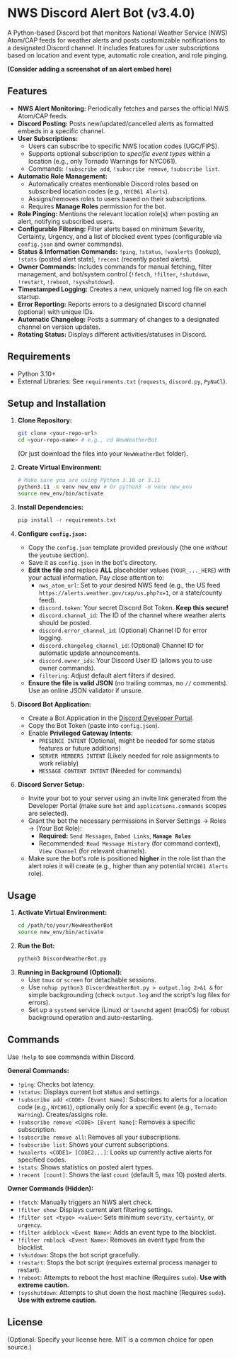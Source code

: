 # NWS Discord Alert Bot (v3.4.0)

A Python-based Discord bot that monitors National Weather Service (NWS) Atom/CAP feeds for weather alerts and posts customizable notifications to a designated Discord channel. It includes features for user subscriptions based on location and event type, automatic role creation, and role pinging.

**(Consider adding a screenshot of an alert embed here)**

## Features

* **NWS Alert Monitoring:** Periodically fetches and parses the official NWS Atom/CAP feeds.
* **Discord Posting:** Posts new/updated/cancelled alerts as formatted embeds in a specific channel.
* **User Subscriptions:**
    * Users can subscribe to specific NWS location codes (UGC/FIPS).
    * Supports optional subscription to *specific event types* within a location (e.g., only Tornado Warnings for NYC061).
    * Commands: `!subscribe add`, `!subscribe remove`, `!subscribe list`.
* **Automatic Role Management:**
    * Automatically creates mentionable Discord roles based on subscribed location codes (e.g., `NYC061 Alerts`).
    * Assigns/removes roles to users based on their subscriptions.
    * Requires **Manage Roles** permission for the bot.
* **Role Pinging:** Mentions the relevant location role(s) when posting an alert, notifying subscribed users.
* **Configurable Filtering:** Filter alerts based on minimum Severity, Certainty, Urgency, and a list of blocked event types (configurable via `config.json` and owner commands).
* **Status & Information Commands:** `!ping`, `!status`, `!wxalerts` (lookup), `!stats` (posted alert stats), `!recent` (recently posted alerts).
* **Owner Commands:** Includes commands for manual fetching, filter management, and bot/system control (`!fetch`, `!filter`, `!shutdown`, `!restart`, `!reboot`, `!sysshutdown`).
* **Timestamped Logging:** Creates a new, uniquely named log file on each startup.
* **Error Reporting:** Reports errors to a designated Discord channel (optional) with unique IDs.
* **Automatic Changelog:** Posts a summary of changes to a designated channel on version updates.
* **Rotating Status:** Displays different activities/statuses in Discord.

## Requirements

* Python 3.10+
* External Libraries: See `requirements.txt` (`requests`, `discord.py`, `PyNaCl`).

## Setup and Installation

1.  **Clone Repository:**
    ```bash
    git clone <your-repo-url>
    cd <your-repo-name> # e.g., cd NewWeatherBot
    ```
    (Or just download the files into your `NewWeatherBot` folder).

2.  **Create Virtual Environment:**
    ```bash
    # Make sure you are using Python 3.10 or 3.11
    python3.11 -m venv new_env # Or python3 -m venv new_env
    source new_env/bin/activate
    ```

3.  **Install Dependencies:**
    ```bash
    pip install -r requirements.txt
    ```

4.  **Configure `config.json`:**
    * Copy the `config.json` template provided previously (the one *without* the `youtube` section).
    * Save it as `config.json` in the bot's directory.
    * **Edit the file** and replace **ALL** placeholder values (`YOUR_..._HERE`) with your actual information. Pay close attention to:
        * `nws_atom_url`: Set to your desired NWS feed (e.g., the US feed `https://alerts.weather.gov/cap/us.php?x=1`, or a state/county feed).
        * `discord.token`: Your secret Discord Bot Token. **Keep this secure!**
        * `discord.channel_id`: The ID of the channel where weather alerts should be posted.
        * `discord.error_channel_id`: (Optional) Channel ID for error logging.
        * `discord.changelog_channel_id`: (Optional) Channel ID for automatic update announcements.
        * `discord.owner_ids`: Your Discord User ID (allows you to use owner commands).
        * `filtering`: Adjust default alert filters if desired.
    * **Ensure the file is valid JSON** (no trailing commas, no `//` comments). Use an online JSON validator if unsure.

5.  **Discord Bot Application:**
    * Create a Bot Application in the [Discord Developer Portal](https://discord.com/developers/applications).
    * Copy the Bot Token (paste into `config.json`).
    * Enable **Privileged Gateway Intents**:
        * `PRESENCE INTENT` (Optional, might be needed for some status features or future additions)
        * `SERVER MEMBERS INTENT` (Likely needed for role assignments to work reliably)
        * `MESSAGE CONTENT INTENT` (Needed for commands)

6.  **Discord Server Setup:**
    * Invite your bot to your server using an invite link generated from the Developer Portal (make sure `bot` and `applications.commands` scopes are selected).
    * Grant the bot the necessary permissions in Server Settings -> Roles -> (Your Bot Role):
        * **Required:** `Send Messages`, `Embed Links`, **`Manage Roles`**
        * Recommended: `Read Message History` (for command context), `View Channel` (for relevant channels).
    * Make sure the bot's role is positioned **higher** in the role list than the alert roles it will create (e.g., higher than any potential `NYC061 Alerts` role).

## Usage

1.  **Activate Virtual Environment:**
    ```bash
    cd /path/to/your/NewWeatherBot
    source new_env/bin/activate
    ```
2.  **Run the Bot:**
    ```bash
    python3 DiscordWeatherBot.py
    ```
3.  **Running in Background (Optional):**
    * Use `tmux` or `screen` for detachable sessions.
    * Use `nohup python3 DiscordWeatherBot.py > output.log 2>&1 &` for simple backgrounding (check `output.log` and the script's log files for errors).
    * Set up a `systemd` service (Linux) or `launchd` agent (macOS) for robust background operation and auto-restarting.

## Commands

Use `!help` to see commands within Discord.

**General Commands:**

* `!ping`: Checks bot latency.
* `!status`: Displays current bot status and settings.
* `!subscribe add <CODE> [Event Name]`: Subscribes to alerts for a location code (e.g., `NYC061`), optionally only for a specific event (e.g., `Tornado Warning`). Creates/assigns role.
* `!subscribe remove <CODE> [Event Name]`: Removes a specific subscription.
* `!subscribe remove all`: Removes all your subscriptions.
* `!subscribe list`: Shows your current subscriptions.
* `!wxalerts <CODE1> [CODE2...]`: Looks up currently active alerts for specified codes.
* `!stats`: Shows statistics on posted alert types.
* `!recent [count]`: Shows the last `count` (default 5, max 10) posted alerts.

**Owner Commands (Hidden):**

* `!fetch`: Manually triggers an NWS alert check.
* `!filter show`: Displays current alert filtering settings.
* `!filter set <type> <value>`: Sets minimum `severity`, `certainty`, or `urgency`.
* `!filter addblock <Event Name>`: Adds an event type to the blocklist.
* `!filter rmblock <Event Name>`: Removes an event type from the blocklist.
* `!shutdown`: Stops the bot script gracefully.
* `!restart`: Stops the bot script (requires external process manager to restart).
* `!reboot`: Attempts to reboot the host machine (Requires `sudo`). **Use with extreme caution.**
* `!sysshutdown`: Attempts to shut down the host machine (Requires `sudo`). **Use with extreme caution.**

## License

(Optional: Specify your license here. MIT is a common choice for open source.)
